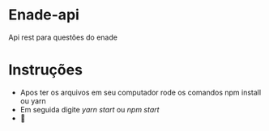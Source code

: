 # Enade-api
Api rest para questões do enade

# Instruções

- Apos ter os arquivos em seu computador rode os comandos npm install ou yarn
- Em seguida digite *yarn start* ou *npm start*
- 🤖
